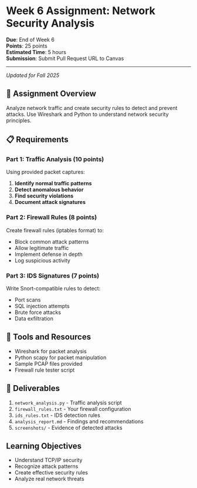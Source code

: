 # Week 6 Assignment: Network Security Analysis

**Due**: End of Week 6  
**Points**: 25 points  
**Estimated Time**: 5 hours  
**Submission**: Submit Pull Request URL to Canvas

---
*Updated for Fall 2025*

## 🎯 Assignment Overview

Analyze network traffic and create security rules to detect and prevent attacks. Use Wireshark and Python to understand network security principles.

## 📋 Requirements

### Part 1: Traffic Analysis (10 points)

Using provided packet captures:
1. **Identify normal traffic patterns**
2. **Detect anomalous behavior**
3. **Find security violations**
4. **Document attack signatures**

### Part 2: Firewall Rules (8 points)

Create firewall rules (iptables format) to:
- Block common attack patterns
- Allow legitimate traffic
- Implement defense in depth
- Log suspicious activity

### Part 3: IDS Signatures (7 points)

Write Snort-compatible rules to detect:
- Port scans
- SQL injection attempts
- Brute force attacks
- Data exfiltration

## 🔧 Tools and Resources

- Wireshark for packet analysis
- Python scapy for packet manipulation
- Sample PCAP files provided
- Firewall rule tester script

## 📝 Deliverables

1. `network_analysis.py` - Traffic analysis script
2. `firewall_rules.txt` - Your firewall configuration
3. `ids_rules.txt` - IDS detection rules
4. `analysis_report.md` - Findings and recommendations
5. `screenshots/` - Evidence of detected attacks

## Learning Objectives

- Understand TCP/IP security
- Recognize attack patterns
- Create effective security rules
- Analyze real network threats

